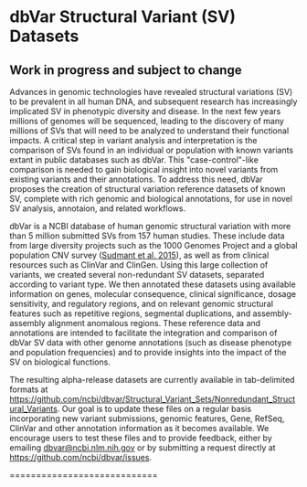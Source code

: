 # dbVar Structural Variant (SV) Datasets

## ****Work in progress and subject to change****

Advances in genomic technologies have revealed structural variations (SV) to be prevalent in all human DNA, and subsequent research has increasingly implicated SV in phenotypic diversity and disease. In the next few years millions of genomes will be sequenced, leading to the discovery of many millions of SVs that will need to be analyzed to understand their functional impacts. A critical step in variant analysis and interpretation is the comparison of SVs found in an individual or population with known variants extant in public databases such as dbVar. This "case-control"-like comparison is needed to gain biological insight into novel variants from existing variants and their annotations. To address this need, dbVar proposes the creation of structural variation reference datasets of known SV, complete with rich genomic and biological annotations, for use in novel SV analysis, annotaion, and related workflows.

dbVar is a NCBI database of human genomic structural variation with more than 5 million submitted SVs from 157 human studies. These include data from large diversity projects such as the 1000 Genomes Project and a global population CNV survey ([Sudmant et al. 2015](https://www.ncbi.nlm.nih.gov/pubmed/26249230)), as well as from clinical resources such as ClinVar and ClinGen. Using this large collection of variants, we created several non-redundant SV datasets, separated according to variant type. We then annotated these datasets using available information on genes, molecular consequence, clinical significance, dosage sensitivity, and regulatory regions, and on relevant genomic structural features such as repetitive regions, segmental duplications, and assembly-assembly alignment anomalous regions. These reference data and annotations are intended to facilitate the integration and comparison of dbVar SV data with other genome annotations (such as disease phenotype and population frequencies) and to provide insights into the impact of the SV on biological functions.

The resulting alpha-release datasets are currently available in tab-delimited formats at https://github.com/ncbi/dbvar/Structural_Variant_Sets/Nonredundant_Structural_Variants. Our goal is to update these files on a regular basis incorporating new variant submissions, genomic features, Gene, RefSeq, ClinVar and other annotation information as it becomes available. We encourage users to test these files and to provide feedback, either by emailing dbvar@ncbi.nlm.nih.gov or by submitting a request directly at https://github.com/ncbi/dbvar/issues.

============================
